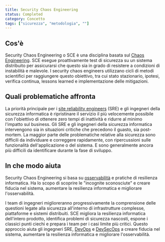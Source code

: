 ```yaml
---
title: Security Chaos Engineering
status: Completed
category: Concetto
tags: ["sicurezza", "metodologia", ""]
---
```


## Cos'è

Security Chaos Engineering o SCE è una disciplina basata sul [Chaos Engineering](/it/chaos-engineering/).
SCE esegue proattivamente test di sicurezza su un sistema distribuito per assicurarsi che questo sia in grado di resistere a condizioni di instabilità e malevole.
I security chaos engineers utilizzano cicli di metodi scientifici per raggiungere questo obiettivo,
tra cui stato stazionario, ipotesi, verifica continua, lessons learned e implementazione delle mitigazioni.


## Quali problematiche affronta

La priorità principale per i [site reliability engineers](/it/site-reliability-engineering/) (SRE) e gli ingegneri della sicurezza informatica è
ripristinare il servizio il più velocemente possibile con l'obiettivo di ottenere zero tempi di inattività e ridurre al minimo l'impatto sul business.
Gli SRE e gli ingegneri della sicurezza informatica intervengono sia in situazioni critiche che precedono il guasto, sia post-mortem.
La maggior parte delle problematiche relative alla sicurezza sono difficili da individuare e correggere rapidamente, con ripercussioni sulle funzionalità dell'applicazione o del sistema. E sono generalmente ancora più difficili da identificare durante la fase di sviluppo.


## In che modo aiuta

Security Chaos Engineering si basa su [osservabilità](/it/observability/) e pratiche di resilienza informatica.
Ha lo scopo di scoprire le "incognite sconosciute" e creare fiducia nel sistema,
aumentare la resilienza informatica e migliorare l'osservabilità.

I team di ingegneri miglioreranno progressivamente la comprensione delle questioni legate alla sicurezza
all'interno di infrastrutture complesse, piattaforme e sistemi distribuiti.
SCE migliora la resilienza informatica dell'intero prodotto, identifica problemi di sicurezza nascosti,
espone i classici punti ciechi e prepara i team per i casi limite più critici.
Questo approccio aiuta gli ingegneri SRE, [DevOps](/it/devops/) e [DevSecOps](/it/devsecops/) a
creare fiducia nel sistema, aumentare la resilienza informatica e migliorare l'osservabilità.
